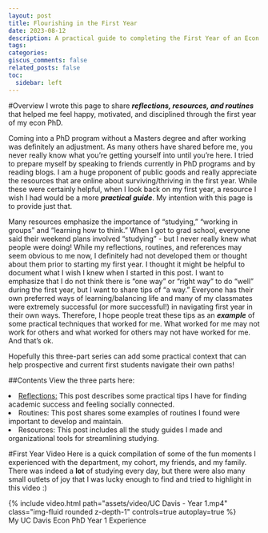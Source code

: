 ```yaml
---
layout: post
title: Flourishing in the First Year
date: 2023-08-12
description: A practical guide to completing the First Year of an Econ PhD program from the organizationally obsessed
tags:
categories:
giscus_comments: false
related_posts: false
toc:
  sidebar: left
---
```

#Overview
I wrote this page to share <i><b>reflections, resources, and routines</b></i> that helped me feel happy, motivated, and disciplined through the first year of my econ PhD. 

Coming into a PhD program without a Masters degree and after working was definitely an adjustment. As many others have shared before me, you never really know what you’re getting yourself into until you’re here. I tried to prepare myself by speaking to friends currently in PhD programs and by reading blogs. I am a huge proponent of public goods and really appreciate the resources that are online about surviving/thriving in the first year. While these were certainly helpful, when I look back on my first year, a resource I wish I had would be a more <i><b>practical guide</b></i>. My intention with this page is to provide just that.

Many resources emphasize the importance of “studying,” “working in groups” and “learning how to think.” When I got to grad school, everyone said their weekend plans involved “studying” - but I never really knew what people were doing! While my reflections, routines, and references may seem obvious to me now, I definitely had not developed them or thought about them prior to starting my first year. I thought it might be helpful to document what I wish I knew when I started in this post. I want to emphasize that I do not think there is “one way” or “right way” to do “well” during the first year, but I want to share tips of “a way.” Everyone has their own preferred ways of learning/balancing life and many of my classmates were extremely successful (or more successful!) in navigating first year in their own ways. Therefore, I hope people treat these tips as an <i><b>example</b></i> of some practical techniques that worked for me. What worked for me may not work for others and what worked for others may not have worked for me. And that’s ok. 

Hopefully this three-part series can add some practical context that can help prospective and current first students navigate their own paths! 

##Contents
View the three parts here:
<li> <a href="https://mitali-mathur.github.io/blog/2023/first-year-reflections/">Reflections:</a> This post describes some practical tips I have for finding academic success and feeling socially connected. </li>
<li> Routines: This post shares some examples of routines I found were important to develop and maintain. </li>
<li> Resources: This post includes all the study guides I made and organizational tools for streamlining studying. </li>

#First Year Video
Here is a quick compilation of some of the fun moments I experienced with the department, my cohort, my friends, and my family. 
There was indeed a <b>lot</b> of studying every day, but there were also many small outlets of joy that I was lucky enough to find and tried to highlight in this video :)
<div class="row mt-3">
    <div class="col-sm mt-3 mt-md-0">
        {% include video.html path="assets/video/UC Davis - Year 1.mp4" class="img-fluid rounded z-depth-1" controls=true autoplay=true %}
    </div>
</div>
<div class="caption">
    My UC Davis Econ PhD Year 1 Experience
</div>